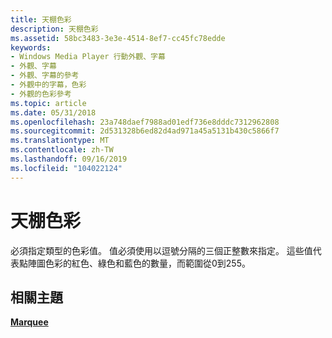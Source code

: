 ```yaml
---
title: 天棚色彩
description: 天棚色彩
ms.assetid: 58bc3483-3e3e-4514-8ef7-cc45fc78edde
keywords:
- Windows Media Player 行動外觀、字幕
- 外觀、字幕
- 外觀、字幕的參考
- 外觀中的字幕，色彩
- 外觀的色彩參考
ms.topic: article
ms.date: 05/31/2018
ms.openlocfilehash: 23a748daef7988ad01edf736e8dddc7312962808
ms.sourcegitcommit: 2d531328b6ed82d4ad971a45a5131b430c5866f7
ms.translationtype: MT
ms.contentlocale: zh-TW
ms.lasthandoff: 09/16/2019
ms.locfileid: "104022124"
---
```

# <a name="marquee-color"></a>天棚色彩

必須指定類型的色彩值。 值必須使用以逗號分隔的三個正整數來指定。 這些值代表點陣圖色彩的紅色、綠色和藍色的數量，而範圍從0到255。

## <a name="related-topics"></a>相關主題

<dl> <dt>

[**Marquee**](marquee.md)
</dt> </dl>

 

 




